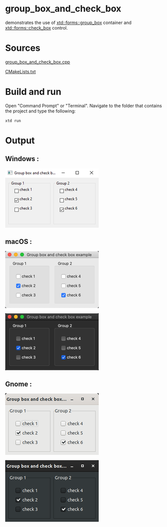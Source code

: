# group_box_and_check_box

demonstrates the use of [xtd::forms::group_box](../../../src/xtd_forms/include/xtd/forms/group_box.hpp) container and  [xtd::forms::check_box](../../../src/xtd_forms/include/xtd/forms/check_box.hpp) control.

# Sources

[group_box_and_check_box.cpp](group_box_and_check_box.cpp)

[CMakeLists.txt](CMakeLists.txt)

# Build and run

Open "Command Prompt" or "Terminal". Navigate to the folder that contains the project and type the following:

```shell
xtd run
```

# Output

## Windows :

![Screenshot](../../../docs/pictures/examples/group_box_and_check_box_w.png)

## macOS :

![Screenshot](../../../docs/pictures/examples/group_box_and_check_box_m.png)

![Screenshot](../../../docs/pictures/examples/group_box_and_check_box_md.png)

## Gnome :

![Screenshot](../../../docs/pictures/examples/group_box_and_check_box_g.png)

![Screenshot](../../../docs/pictures/examples/group_box_and_check_box_gd.png)
